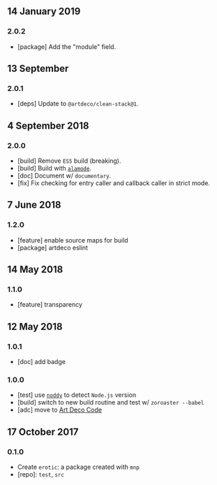 ## 14 January 2019

### 2.0.2

- [package] Add the "module" field.

## 13 September

### 2.0.1

- [deps] Update to `@artdeco/clean-stack@1`.

## 4 September 2018

### 2.0.0

- [build] Remove `ES5` build (breaking).
- [build] Build with [`alamode`](https://alamode.cc).
- [doc] Document w/ `documentary`.
- [fix] Fix checking for entry caller and callback caller in strict mode.

## 7 June 2018

### 1.2.0

- [feature] enable source maps for build
- [package] artdeco eslint

## 14 May 2018

### 1.1.0

- [feature] transparency

## 12 May 2018

### 1.0.1

- [doc] add badge

### 1.0.0

- [test] use [`noddy`](https://artdeco.bz/noddy) to detect `Node.js` version
- [build] switch to new build routine and test w/ `zoroaster --babel`
- [adc] move to [Art Deco Code](https://artdeco.bz)

## 17 October 2017

### 0.1.0

- Create `erotic`: a package created with `mnp`
- [repo]: `test`, `src`
